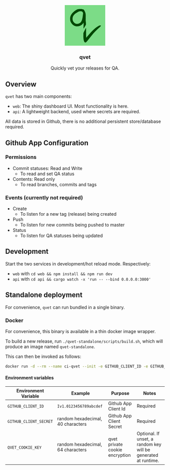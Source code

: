 <p align="center">
  <img src="./img/qvet_icon.png" width="128px" height="128px">
  
  <h3 align="center">qvet</h3>

  <p align="center">
    Quickly vet your releases for QA.
  </p>
</p>

## Overview

`qvet` has two main components:

- `web`: The shiny dashboard UI. Most functionality is here.
- `api`: A lightweight backend, used where secrets are required.

All data is stored in Github, there is no additional persistent store/database required.

## Github App Configuration

### Permissions

- Commit statuses: Read and Write
  - To read and set QA status
- Contents: Read only
  - To read branches, commits and tags

### Events (currently not required)

- Create
  - To listen for a new tag (release) being created
- Push
  - To listen for new commits being pushed to master
- Status
  - To listen for QA statuses being updated

## Development

Start the two services in development/hot reload mode. Respectively:

- `web` with `cd web && npm install && npm run dev`
- `api` with `cd api && cargo watch -x 'run -- --bind 0.0.0.0:3000'`

## Standalone deployment

For convenience, `qvet` can run bundled in a single binary.

### Docker

For convenience, this binary is available in a thin docker image wrapper.

To build a new release, run `./qvet-standalone/scripts/build.sh`, which will produce an image named `qvet-standalone`.

This can then be invoked as follows:

```bash
docker run -d --rm --name ci-qvet --init -e GITHUB_CLIENT_ID -e GITHUB_CLIENT_SECRET -e QVET_COOKIE_KEY -p 39106:39105 qvet-standalone --bind 0.0.0.0:39105
```

#### Environment variables

| Environment Variable   | Example                           | Purpose                        | Notes                                                          |
| ---------------------- | --------------------------------- | ------------------------------ | -------------------------------------------------------------- |
| `GITHUB_CLIENT_ID`     | `Iv1.0123456789abcdef`            | Github App Client Id           | Required                                                       |
| `GITHUB_CLIENT_SECRET` | random hexadecimal, 40 characters | Github App Client Secret       | Required                                                       |
| `QVET_COOKIE_KEY`      | random hexadecimal, 64 characters | qvet private cookie encryption | Optional. If unset, a random key will be generated at runtime. |
